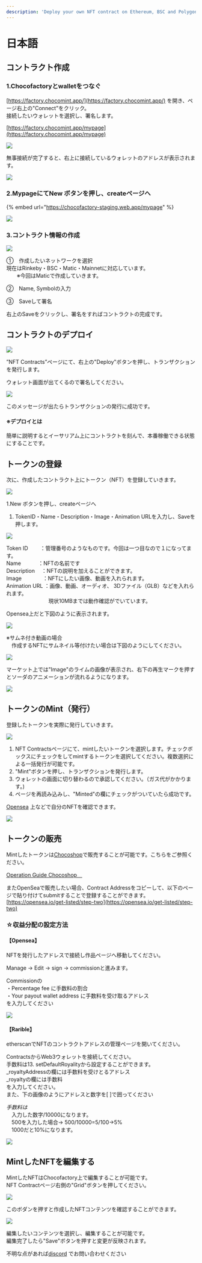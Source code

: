 ```yaml
---
description: 'Deploy your own NFT contract on Ethereum, BSC and Polygon(Matic)'
---
```


# 日本語

## コントラクト作成

### 1.Chocofactoryとwalletをつなぐ

[https://factory.chocomint.app/](https://factory.chocomint.app/) を開き、ページ右上の"Connect"をクリック。  
接続したいウォレットを選択し、署名します。

[https://factory.chocomint.app/mypage](https://factory.chocomint.app/mypage)

![](../../../.gitbook/assets/image%20%2842%29.png)

無事接続が完了すると、右上に接続しているウォレットのアドレスが表示されます。

![](../../../.gitbook/assets/image%20%2826%29.png)

### 2.MypageにてNew ボタンを押し、createページへ

{% embed url="https://chocofactory-staging.web.app/mypage" %}

![](../../../.gitbook/assets/image%20%2827%29.png)

### 3.コントラクト情報の作成

![](../../../.gitbook/assets/image%20%2820%29.png)

①　作成したいネットワークを選択  
        現在はRinkeby・BSC・Matic・Mainnetに対応しています。  
　　※今回はMaticで作成していきます。

②　Name, Symbolの入力

③　Saveして署名

右上のSaveをクリックし、署名をすればコントラクトの完成です。

## コントラクトのデプロイ

![](../../../.gitbook/assets/image%20%2810%29.png)

”NFT Contracts”ページにて、右上の"Deploy"ボタンを押し、トランザクションを発行します。

ウォレット画面が出てくるので署名してください。

![](../../../.gitbook/assets/image%20%281%29.png)

このメッセージが出たらトランザクションの発行に成功です。

#### ※デプロイとは

簡単に説明するとイーサリアム上にコントラクトを刻んで、本番稼働できる状態にすることです。

## トークンの登録

次に、作成したコントラクト上にトークン（NFT）を登録していきます。

![](../../../.gitbook/assets/image%20%2822%29.png)

1.New ボタンを押し、createページへ

1. TokenID・Name・Description・Image・Animation URLを入力し、Saveを押します。

![](../../../.gitbook/assets/image%20%2839%29.png)

Token ID　　    ：管理番号のようなものです。今回は一つ目なので１になってます。  
Name　　　     ：NFTの名前です  
Description　   ：NFTの説明を加えることができます。  
Image　　　　：NFTにしたい画像、動画を入れられます。  
Animation URL ：画像、動画、オーディオ、 3Dファイル（GLB）などを入れられます。  
　　　　　　　　現状10MBまでは動作確認がでいています。

Opensea上だと下図のように表示されます。

![](../../../.gitbook/assets/image%20%2824%29.png)

※サムネ付き動画の場合  
　作成するNFTにサムネイル等付けたい場合は下図のようにしてください。

![](../../../.gitbook/assets/image%20%2844%29.png)

マーケット上では"Image"のライムの画像が表示され、右下の再生マークを押すとソーダのアニメーションが流れるようになります。

![](../../../.gitbook/assets/image%20%2829%29.png)

## トークンのMint（発行）

登録したトークンを実際に発行していきます。

![](../../../.gitbook/assets/image%20%2832%29.png)

1. NFT Contractsページにて、mintしたいトークンを選択します。チェックボックスにチェックをしてmintするトークンを選択してください。複数選択による一括発行が可能です。
2. "Mint"ボタンを押し、トランザクションを発行します。
3. ウォレットの画面に切り替わるので承認してください。（ガス代がかかります。\)
4. ページを再読み込みし、"Minted"の欄にチェックがついていたら成功です。

[Opensea](https://opensea.io/account)  上などで自分のNFTを確認できます。

![](../../../.gitbook/assets/image%20%285%29.png)

## トークンの販売

Mintしたトークンは[Chocoshop](https://shop.chocomint.app/)で販売することが可能です。こちらをご参照ください。

[Operation Guide Chocoshop　](https://app.gitbook.com/@block-base/s/chocomintapp/operation-guide/chocomint-shop/japanese)

またOpenSeaで販売したい場合、Contract Addressをコピーして、以下のページで貼り付けてsubmitすることで登録することができます。[https://opensea.io/get-listed/step-two](https://opensea.io/get-listed/step-two)

### ☆収益分配の設定方法

#### 【Opensea】

NFTを発行したアドレスで接続し作品ページへ移動してください。

Manage → Edit → sign → commissionと進みます。  
  
Commissionの  
・Percentage fee に手数料の割合  
・Your payout wallet address に手数料を受け取るアドレス  
を入力してください  


![](../../../.gitbook/assets/image%20%2823%29.png)

#### 【Rarible】

etherscanでNFTのコントラクトアドレスの管理ページを開いてください。

ContractsからWeb3ウォレットを接続してください。  
手数料は13. setDefaultRoyalityから設定することができます。  
\_royaltyAddressの欄には手数料を受けとるアドレス  
\_royaltyの欄には手数料  
を入力してください。  
また、下の画像のようにアドレスと数字を\[ \]で囲ってください

_手数料は_  
　入力した数字/10000になります。  
　500を入力した場合→ 500/10000=5/100→5%  
　1000だと10%になります。

![](../../../.gitbook/assets/image%20%2821%29.png)

## MintしたNFTを編集する

MintしたNFTはChocofactory上で編集することが可能です。  
NFT Contractページ右側の"Grid"ボタンを押してください。

![](../../../.gitbook/assets/image%20%2848%29.png)

このボダンを押すと作成したNFTコンテンツを確認することができます。

![](../../../.gitbook/assets/image%20%2812%29.png)

編集したいコンテンツを選択し、編集することが可能です。  
編集完了したら"Save"ボタンを押すと変更が反映されます。

不明な点があれば[discord](https://discord.gg/EaCUBgAu) でお問い合わせください

